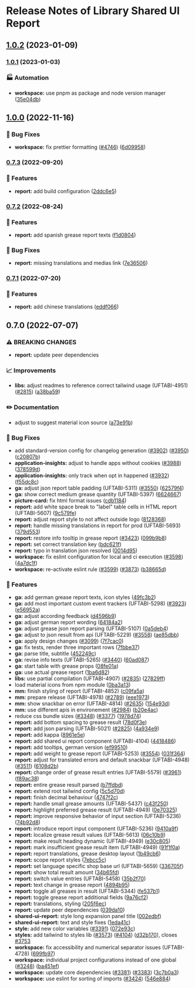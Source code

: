 # Release Notes of Library Shared UI Report
## [1.0.2](https://github.com/Schaeffler-Group/frontend-schaeffler/compare/report-v1.0.1...report-v1.0.2) (2023-01-09)

### [1.0.1](https://github.com/Schaeffler-Group/frontend-schaeffler/compare/report-v1.0.0...report-v1.0.1) (2023-01-03)


### 🏭 Automation

* **workspace:** use pnpm as package and node version manager ([35e04db](https://github.com/Schaeffler-Group/frontend-schaeffler/commit/35e04dba206a3d579156300c68b2ede9206556ff))

## [1.0.0](https://github.com/Schaeffler-Group/frontend-schaeffler/compare/report-v0.7.3...report-v1.0.0) (2022-11-16)


### 🐛 Bug Fixes

* **workspace:** fix prettier formatting ([#4746](https://github.com/Schaeffler-Group/frontend-schaeffler/issues/4746)) ([6d09958](https://github.com/Schaeffler-Group/frontend-schaeffler/commit/6d099587562a9db04e311acb309235bc60e89ee4))

### [0.7.3](https://github.com/Schaeffler-Group/frontend-schaeffler/compare/report-v0.7.2...report-v0.7.3) (2022-09-20)


### 🎸 Features

* **report:** add build configuration ([2ddc6e5](https://github.com/Schaeffler-Group/frontend-schaeffler/commit/2ddc6e5ef05979632f7eba70830351fb238bb0ea))

### [0.7.2](https://github.com/Schaeffler-Group/frontend-schaeffler/compare/report-v0.7.1...report-v0.7.2) (2022-08-24)


### 🎸 Features

* **report:** add spanish grease report texts ([f1d0804](https://github.com/Schaeffler-Group/frontend-schaeffler/commit/f1d080438f5095979079e9a729b14b81334165ab))


### 🐛 Bug Fixes

* **report:** missing translations and medias link ([7e36506](https://github.com/Schaeffler-Group/frontend-schaeffler/commit/7e365063f1c88eaf6af9ab2e9c0a248bf7b2eedc))

### [0.7.1](https://github.com/Schaeffler-Group/frontend-schaeffler/compare/report-v0.7.0...report-v0.7.1) (2022-07-20)


### 🎸 Features

* **report:** add chinese translations ([eddf066](https://github.com/Schaeffler-Group/frontend-schaeffler/commit/eddf0665a065db77ee16c15614f964b93cab790a))

## 0.7.0 (2022-07-07)


### ⚠ BREAKING CHANGES

* **report:** update peer dependencies

### 📈 Improvements

* **libs:** adjust readmes to reference correct tailwind usage (UFTABI-4951) ([#2815](https://github.com/Schaeffler-Group/frontend-schaeffler/issues/2815)) ([a38ba59](https://github.com/Schaeffler-Group/frontend-schaeffler/commit/a38ba598e284863613dfb5e1114a4da6ec19199c))


### ✏️ Documentation

* adjust to suggest material icon source ([a73e91b](https://github.com/Schaeffler-Group/frontend-schaeffler/commit/a73e91b89002ba7f7768461b1fae6713cc88a30a))


### 🐛 Bug Fixes

* add standard-version config for changelog generation ([#3902](https://github.com/Schaeffler-Group/frontend-schaeffler/issues/3902)) ([#3950](https://github.com/Schaeffler-Group/frontend-schaeffler/issues/3950)) ([c20807b](https://github.com/Schaeffler-Group/frontend-schaeffler/commit/c20807bfbdace3a554876ba7f5b9f1be10453c72))
* **application-insights:** adjust to handle apps without cookies ([#3988](https://github.com/Schaeffler-Group/frontend-schaeffler/issues/3988)) ([378599d](https://github.com/Schaeffler-Group/frontend-schaeffler/commit/378599d96eb620cc70d376b91d83b2f823d75b36))
* **application-insights:** only track when opt in happened ([#3932](https://github.com/Schaeffler-Group/frontend-schaeffler/issues/3932)) ([f55dc8c](https://github.com/Schaeffler-Group/frontend-schaeffler/commit/f55dc8ce3e48550b594da1d7733bd8e4f29f2efa))
* **ga:** adjust json report table padding (UFTABI-5311) ([#3550](https://github.com/Schaeffler-Group/frontend-schaeffler/issues/3550)) ([62579f4](https://github.com/Schaeffler-Group/frontend-schaeffler/commit/62579f4eb4f5174e5df4b2220361ee95e9ce950c))
* **ga:** show correct medium grease quantity (UFTABI-5397) ([6624667](https://github.com/Schaeffler-Group/frontend-schaeffler/commit/662466798f8808db1a7d0b9c9119661f6d2f098d))
* **picture-card:** fix html format issues ([cdb1184](https://github.com/Schaeffler-Group/frontend-schaeffler/commit/cdb1184c82bb5db83a9460a9c9e067ce36f6b779))
* **report:** add white space break to "label" table cells in HTML report (UFTABI-5607) ([9c579fe](https://github.com/Schaeffler-Group/frontend-schaeffler/commit/9c579fe6c5284b3fc6e8c87a5354b38d81697238))
* **report:** adjust report style to not affect outside logo ([8128368](https://github.com/Schaeffler-Group/frontend-schaeffler/commit/8128368117e29aabcdb2f44b82bb9f72a3cfee4d))
* **report:** handle missing translations in report for prod (UFTABI-5693) ([379d553](https://github.com/Schaeffler-Group/frontend-schaeffler/commit/379d553a183146e42d5f69357530a4c82d0b5997))
* **report:** restore info tooltip in grease report ([#3423](https://github.com/Schaeffler-Group/frontend-schaeffler/issues/3423)) ([099b9b8](https://github.com/Schaeffler-Group/frontend-schaeffler/commit/099b9b846f7b5020b2bae029f7eca48b85f0ecfd))
* **report:** set correct translation key ([bdc621f](https://github.com/Schaeffler-Group/frontend-schaeffler/commit/bdc621fe4b8c241c987a51b16f882a07119dca0f))
* **report:** typo in translation json resolved ([0014d95](https://github.com/Schaeffler-Group/frontend-schaeffler/commit/0014d951c27543ec48084c7a83da416ea2ab89a2))
* **workspace:** fix eslint configuration for local and ci execution ([#3598](https://github.com/Schaeffler-Group/frontend-schaeffler/issues/3598)) ([4a7dc1f](https://github.com/Schaeffler-Group/frontend-schaeffler/commit/4a7dc1fe79d94b6d8ddfa7cf2644e3bbc11a3e80))
* **workspace:** re-activate eslint rule ([#3599](https://github.com/Schaeffler-Group/frontend-schaeffler/issues/3599)) ([#3873](https://github.com/Schaeffler-Group/frontend-schaeffler/issues/3873)) ([b38665d](https://github.com/Schaeffler-Group/frontend-schaeffler/commit/b38665d76345a952f77da1ae28c7726397e8c010))


### 🎸 Features

* **ga:** add german grease report texts, icon styles ([49fc3b2](https://github.com/Schaeffler-Group/frontend-schaeffler/commit/49fc3b2f1403bf493937f68e7ea6cc707f9f305d))
* **ga:** add most important custom event trackers (UFTABI-5298) ([#3923](https://github.com/Schaeffler-Group/frontend-schaeffler/issues/3923)) ([e56952a](https://github.com/Schaeffler-Group/frontend-schaeffler/commit/e56952aabc3d5fc4c57e8cd10f0d7ede4c79d2f1))
* **ga:** adjust according feedback ([d4596b9](https://github.com/Schaeffler-Group/frontend-schaeffler/commit/d4596b91ee9f01b3d4f1f0dc2a2e788507f23f92))
* **ga:** adjust german report wording ([64184a2](https://github.com/Schaeffler-Group/frontend-schaeffler/commit/64184a22cedeb426a8ccae53c6c7e9edc16a068b))
* **ga:** adjust grease json report parsing (UFTABI-5107) ([0a5deb4](https://github.com/Schaeffler-Group/frontend-schaeffler/commit/0a5deb460c0db5503ea6dc95c7b2d7359f887f8a))
* **ga:** adjust to json result from api (UFTABI-5229) ([#3558](https://github.com/Schaeffler-Group/frontend-schaeffler/issues/3558)) ([ae85dbb](https://github.com/Schaeffler-Group/frontend-schaeffler/commit/ae85dbb3818403cdfecdb02437c8435e4fc32946))
* **ga:** apply design changes ([#3099](https://github.com/Schaeffler-Group/frontend-schaeffler/issues/3099)) ([7f7cac0](https://github.com/Schaeffler-Group/frontend-schaeffler/commit/7f7cac0cc97b55d7b984611ff7bd2d971befb5d3))
* **ga:** fix tests, render three important rows ([7fbbe37](https://github.com/Schaeffler-Group/frontend-schaeffler/commit/7fbbe378fdf89e8c49b3340d11d5a58ad94283b6))
* **ga:** parse title, subtitle ([452249c](https://github.com/Schaeffler-Group/frontend-schaeffler/commit/452249c4a12a4e72206ae77e7e3cbaae3ffe8ced))
* **ga:** revise info texts (UFTABI-5265) ([#3440](https://github.com/Schaeffler-Group/frontend-schaeffler/issues/3440)) ([60ad087](https://github.com/Schaeffler-Group/frontend-schaeffler/commit/60ad087a703747af4f867938bf44fed384a2e184))
* **ga:** start table with grease props ([08fe01a](https://github.com/Schaeffler-Group/frontend-schaeffler/commit/08fe01a31674e1c163a6b86d90d8efc4fcff4e52))
* **ga:** use actual grease report ([1ba6d82](https://github.com/Schaeffler-Group/frontend-schaeffler/commit/1ba6d828027b13d3f2a9fa84f333e10ec5e44fb5))
* **libs:** use partial compilation (UFTABI-4907) ([#2835](https://github.com/Schaeffler-Group/frontend-schaeffler/issues/2835)) ([27829ff](https://github.com/Schaeffler-Group/frontend-schaeffler/commit/27829ff96da6ccc3a4ee0b98bc6f766a8c4a5057))
* load material icons from npm module ([0ba3a13](https://github.com/Schaeffler-Group/frontend-schaeffler/commit/0ba3a138b9f07f56f2a4309a7b6954c45d7ead77))
* **mm:** finish styling of report (UFTABI-4852) ([c09fa5a](https://github.com/Schaeffler-Group/frontend-schaeffler/commit/c09fa5ae339d0df59169c8da8038d4cfb06e834c))
* **mm:** prepare release (UFTABI-4978) ([#2789](https://github.com/Schaeffler-Group/frontend-schaeffler/issues/2789)) ([eee1973](https://github.com/Schaeffler-Group/frontend-schaeffler/commit/eee197367a76348ff57c047d0584069953fa5584))
* **mm:** show snackbar on error (UFTABI-4814) ([#2635](https://github.com/Schaeffler-Group/frontend-schaeffler/issues/2635)) ([154e93d](https://github.com/Schaeffler-Group/frontend-schaeffler/commit/154e93deba9f42703aeaf4cb810a0ccba8f181e0))
* **mm:** use different apis in environement ([#2984](https://github.com/Schaeffler-Group/frontend-schaeffler/issues/2984)) ([b20e4ac](https://github.com/Schaeffler-Group/frontend-schaeffler/commit/b20e4ac0a2620e0f1b0643beb713dc93a0210df8))
* reduce css bundle sizes ([#3348](https://github.com/Schaeffler-Group/frontend-schaeffler/issues/3348)) ([#3377](https://github.com/Schaeffler-Group/frontend-schaeffler/issues/3377)) ([1978d74](https://github.com/Schaeffler-Group/frontend-schaeffler/commit/1978d745d959d521f060f51e98ab85a2390612bf))
* **report:** add bottom spacing to grease result ([78d0f3e](https://github.com/Schaeffler-Group/frontend-schaeffler/commit/78d0f3e8a1e2b186d4e6320f5431843a31cae87d))
* **report:** add json parsing (UFTABI-5021) ([#2825](https://github.com/Schaeffler-Group/frontend-schaeffler/issues/2825)) ([4a934e9](https://github.com/Schaeffler-Group/frontend-schaeffler/commit/4a934e9ef4edf32ba9302682895f49e06235d0c4))
* **report:** add kappa ([8961e5e](https://github.com/Schaeffler-Group/frontend-schaeffler/commit/8961e5ecddee6200a6d255db111856c8bfb1e20f))
* **report:** add shared ui report component (UFTABI-4104) ([4418486](https://github.com/Schaeffler-Group/frontend-schaeffler/commit/4418486859c3ea2045e4c7698131e33fb49e68b8))
* **report:** add tooltips, german version ([ef99510](https://github.com/Schaeffler-Group/frontend-schaeffler/commit/ef99510f6ea5ccb234abe5e8bf595d1686928c32))
* **report:** add weight to grease report (UFTABI-5253) ([#3554](https://github.com/Schaeffler-Group/frontend-schaeffler/issues/3554)) ([031f364](https://github.com/Schaeffler-Group/frontend-schaeffler/commit/031f36408f281ddee18caae680ab5a834680cc25))
* **report:** adjust for translated errors and default snackbar (UFTABI-4948) ([#3511](https://github.com/Schaeffler-Group/frontend-schaeffler/issues/3511)) ([6108d2b](https://github.com/Schaeffler-Group/frontend-schaeffler/commit/6108d2b15deed7bc86be55b89258800f8779366f))
* **report:** change order of grease result entries (UFTABI-5579) ([#3961](https://github.com/Schaeffler-Group/frontend-schaeffler/issues/3961)) ([f89ac38](https://github.com/Schaeffler-Group/frontend-schaeffler/commit/f89ac384a865226f547a93f5bef38523c37327fe))
* **report:** entire grease result parsed ([b7ffdbd](https://github.com/Schaeffler-Group/frontend-schaeffler/commit/b7ffdbd2e91e24996ce7665431ead64976c90c28))
* **report:** extend root tailwind config ([5c5d70d](https://github.com/Schaeffler-Group/frontend-schaeffler/commit/5c5d70d650ebd16a0c7d764a6e8035b57e5ff843))
* **report:** finish decimal behaviour ([4747f2c](https://github.com/Schaeffler-Group/frontend-schaeffler/commit/4747f2ca47b5a418f999a65fc247bc6849a8da92))
* **report:** handle small grease amounts (UFTABI-5437) ([c43f250](https://github.com/Schaeffler-Group/frontend-schaeffler/commit/c43f25018a62a59eda2f120c473253dee50d9b77))
* **report:** highlight preferred grease result (UFTABI-4949) ([0e70325](https://github.com/Schaeffler-Group/frontend-schaeffler/commit/0e7032583866f9789c4433c8a0436356a6778093))
* **report:** improve responsive behavior of input section (UFTABI-5236) ([74b92d8](https://github.com/Schaeffler-Group/frontend-schaeffler/commit/74b92d844c203e0596fb8c06eb28858a65acadde))
* **report:** introduce report input component (UFTABI-5236) ([9410a9f](https://github.com/Schaeffler-Group/frontend-schaeffler/commit/9410a9f9cad9baf37b84494d2147a946e95df09d))
* **report:** localize grease result values (UFTABI-5613) ([06c10b9](https://github.com/Schaeffler-Group/frontend-schaeffler/commit/06c10b9cb19f06b88f9f04f909e869fc7bac75fb))
* **report:** make result heading dynamic (UFTABI-4949) ([e30c805](https://github.com/Schaeffler-Group/frontend-schaeffler/commit/e30c805ceb50d06a45d3d27fef8ea8246cb1dd3b))
* **report:** mark insufficient grease result item (UFTABI-4949) ([91f1f0a](https://github.com/Schaeffler-Group/frontend-schaeffler/commit/91f1f0a163df5eaf0ba7144d1ce4e1a9f2421f0e))
* **report:** report translations, grease desktop layout ([1b49cb6](https://github.com/Schaeffler-Group/frontend-schaeffler/commit/1b49cb6c490e5df6b2ab92cdc309be6f0c345484))
* **report:** scope report styles ([7ebcc5c](https://github.com/Schaeffler-Group/frontend-schaeffler/commit/7ebcc5c5c750bce00f42fc46212a1f9b9c430d36))
* **report:** set language specific shop base url (UFTABI-5659) ([336705f](https://github.com/Schaeffler-Group/frontend-schaeffler/commit/336705fae5f5228b817529f141eb03fc44759a37))
* **report:** show total result amount ([34b65fd](https://github.com/Schaeffler-Group/frontend-schaeffler/commit/34b65fd51c012d72b264a18c7dd8713f83b5ead1))
* **report:** switch value entries (UFTABI-5458) ([35b2f70](https://github.com/Schaeffler-Group/frontend-schaeffler/commit/35b2f7009299418f9a731b39b33593bf2a3a8631))
* **report:** text change in grease report ([4894b95](https://github.com/Schaeffler-Group/frontend-schaeffler/commit/4894b95e0a32b50043370abdbb49216241e4ed32))
* **report:** toggle all greases in result (UFTABI-5344) ([fe537b1](https://github.com/Schaeffler-Group/frontend-schaeffler/commit/fe537b1f29f4b2c2236d35c02f496bbd24fc4a94))
* **report:** toggle grease report additional fields ([9a76cf2](https://github.com/Schaeffler-Group/frontend-schaeffler/commit/9a76cf2dd7e718d95e6791c70f2774114741ed02))
* **report:** translations, styling ([205f6ec](https://github.com/Schaeffler-Group/frontend-schaeffler/commit/205f6ec72570237fa532a17f9fe62e38b0d9b5b6))
* **report:** update peer dependencies ([039da10](https://github.com/Schaeffler-Group/frontend-schaeffler/commit/039da10c49d1cd20e0578c4e501f81507f31455e))
* **shared-ui-report:** style long expansion panel title ([002edbf](https://github.com/Schaeffler-Group/frontend-schaeffler/commit/002edbf2739711cc72a11552fb691a64713c3488))
* **shared-ui-report:** text and style fixes ([1eda41c](https://github.com/Schaeffler-Group/frontend-schaeffler/commit/1eda41c4b6b7fc9604181e55c5b4f3e4e193fcdd))
* **style:** add new color variables ([#3391](https://github.com/Schaeffler-Group/frontend-schaeffler/issues/3391)) ([072e93c](https://github.com/Schaeffler-Group/frontend-schaeffler/commit/072e93cc90858f751717e10e383f87ab2d4c61f6))
* **styles:** add tailwind to styles lib ([#3573](https://github.com/Schaeffler-Group/frontend-schaeffler/issues/3573)) ([#4104](https://github.com/Schaeffler-Group/frontend-schaeffler/issues/4104)) ([d32b170](https://github.com/Schaeffler-Group/frontend-schaeffler/commit/d32b170c13de73f90b3a792d9f50f29cede37898)), closes [#3753](https://github.com/Schaeffler-Group/frontend-schaeffler/issues/3753)
* **workspace:** fix accessibility and numerical separator issues (UFTABI-4728) ([699fb97](https://github.com/Schaeffler-Group/frontend-schaeffler/commit/699fb97a63a9069d847dfa489386da561028e5ea))
* **workspace:** individual project configurations instead of one global ([#3248](https://github.com/Schaeffler-Group/frontend-schaeffler/issues/3248)) ([ba451ef](https://github.com/Schaeffler-Group/frontend-schaeffler/commit/ba451ef87c9c9cff99440b9739c9ebf4069a16dc))
* **workspace:** update core dependencies ([#3381](https://github.com/Schaeffler-Group/frontend-schaeffler/issues/3381)) ([#3383](https://github.com/Schaeffler-Group/frontend-schaeffler/issues/3383)) ([3c7b0a3](https://github.com/Schaeffler-Group/frontend-schaeffler/commit/3c7b0a37be3104fc216c3ee6506d5f8ce2cadb21))
* **workspace:** use eslint for sorting of imports ([#3424](https://github.com/Schaeffler-Group/frontend-schaeffler/issues/3424)) ([546e884](https://github.com/Schaeffler-Group/frontend-schaeffler/commit/546e8845a9250580ccdc982e3f5c1d818f8678bd))
